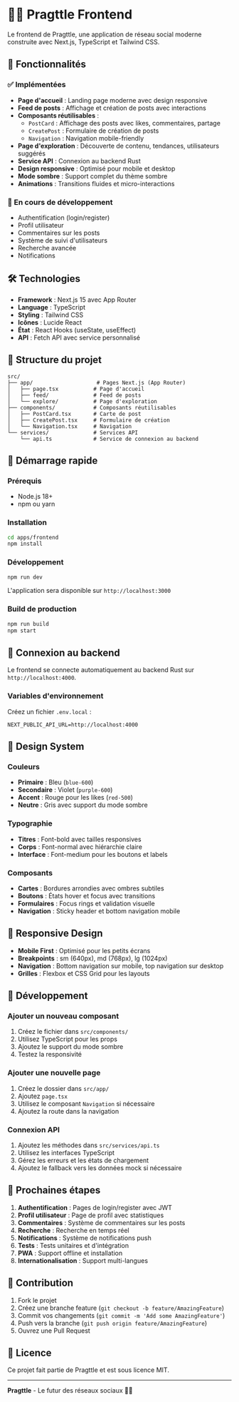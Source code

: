 # 🧠🔥 Pragttle Frontend

Le frontend de Pragttle, une application de réseau social moderne construite avec Next.js, TypeScript et Tailwind CSS.

## 🚀 Fonctionnalités

### ✅ Implémentées

- **Page d'accueil** : Landing page moderne avec design responsive
- **Feed de posts** : Affichage et création de posts avec interactions
- **Composants réutilisables** :
  - `PostCard` : Affichage des posts avec likes, commentaires, partage
  - `CreatePost` : Formulaire de création de posts
  - `Navigation` : Navigation mobile-friendly
- **Page d'exploration** : Découverte de contenu, tendances, utilisateurs suggérés
- **Service API** : Connexion au backend Rust
- **Design responsive** : Optimisé pour mobile et desktop
- **Mode sombre** : Support complet du thème sombre
- **Animations** : Transitions fluides et micro-interactions

### 🔄 En cours de développement

- Authentification (login/register)
- Profil utilisateur
- Commentaires sur les posts
- Système de suivi d'utilisateurs
- Recherche avancée
- Notifications

## 🛠️ Technologies

- **Framework** : Next.js 15 avec App Router
- **Language** : TypeScript
- **Styling** : Tailwind CSS
- **Icônes** : Lucide React
- **État** : React Hooks (useState, useEffect)
- **API** : Fetch API avec service personnalisé

## 📁 Structure du projet

```
src/
├── app/                    # Pages Next.js (App Router)
│   ├── page.tsx           # Page d'accueil
│   ├── feed/              # Feed de posts
│   └── explore/           # Page d'exploration
├── components/            # Composants réutilisables
│   ├── PostCard.tsx       # Carte de post
│   ├── CreatePost.tsx     # Formulaire de création
│   └── Navigation.tsx     # Navigation
└── services/              # Services API
    └── api.ts             # Service de connexion au backend
```

## 🚀 Démarrage rapide

### Prérequis

- Node.js 18+
- npm ou yarn

### Installation

```bash
cd apps/frontend
npm install
```

### Développement

```bash
npm run dev
```

L'application sera disponible sur `http://localhost:3000`

### Build de production

```bash
npm run build
npm start
```

## 🔗 Connexion au backend

Le frontend se connecte automatiquement au backend Rust sur `http://localhost:4000`.

### Variables d'environnement

Créez un fichier `.env.local` :

```env
NEXT_PUBLIC_API_URL=http://localhost:4000
```

## 🎨 Design System

### Couleurs

- **Primaire** : Bleu (`blue-600`)
- **Secondaire** : Violet (`purple-600`)
- **Accent** : Rouge pour les likes (`red-500`)
- **Neutre** : Gris avec support du mode sombre

### Typographie

- **Titres** : Font-bold avec tailles responsives
- **Corps** : Font-normal avec hiérarchie claire
- **Interface** : Font-medium pour les boutons et labels

### Composants

- **Cartes** : Bordures arrondies avec ombres subtiles
- **Boutons** : États hover et focus avec transitions
- **Formulaires** : Focus rings et validation visuelle
- **Navigation** : Sticky header et bottom navigation mobile

## 📱 Responsive Design

- **Mobile First** : Optimisé pour les petits écrans
- **Breakpoints** : sm (640px), md (768px), lg (1024px)
- **Navigation** : Bottom navigation sur mobile, top navigation sur desktop
- **Grilles** : Flexbox et CSS Grid pour les layouts

## 🔧 Développement

### Ajouter un nouveau composant

1. Créez le fichier dans `src/components/`
2. Utilisez TypeScript pour les props
3. Ajoutez le support du mode sombre
4. Testez la responsivité

### Ajouter une nouvelle page

1. Créez le dossier dans `src/app/`
2. Ajoutez `page.tsx`
3. Utilisez le composant `Navigation` si nécessaire
4. Ajoutez la route dans la navigation

### Connexion API

1. Ajoutez les méthodes dans `src/services/api.ts`
2. Utilisez les interfaces TypeScript
3. Gérez les erreurs et les états de chargement
4. Ajoutez le fallback vers les données mock si nécessaire

## 🎯 Prochaines étapes

1. **Authentification** : Pages de login/register avec JWT
2. **Profil utilisateur** : Page de profil avec statistiques
3. **Commentaires** : Système de commentaires sur les posts
4. **Recherche** : Recherche en temps réel
5. **Notifications** : Système de notifications push
6. **Tests** : Tests unitaires et d'intégration
7. **PWA** : Support offline et installation
8. **Internationalisation** : Support multi-langues

## 🤝 Contribution

1. Fork le projet
2. Créez une branche feature (`git checkout -b feature/AmazingFeature`)
3. Commit vos changements (`git commit -m 'Add some AmazingFeature'`)
4. Push vers la branche (`git push origin feature/AmazingFeature`)
5. Ouvrez une Pull Request

## 📄 Licence

Ce projet fait partie de Pragttle et est sous licence MIT.

---

**Pragttle** - Le futur des réseaux sociaux 🧠🔥
